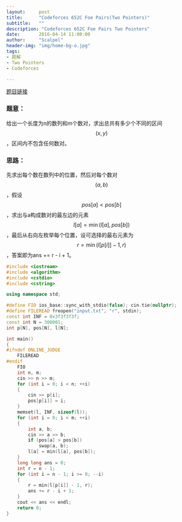 ```yaml
---
layout:     post
title:      "Codeforces 652C Foe Pairs(Two Pointers)"
subtitle:   ""
description: "Codeforces 652C Foe Pairs Two Pointers"
date:       2016-04-14 11:00:00
author:     "Scalpel"
header-img: "img/home-bg-o.jpg"
tags:
- 题解
- Two Pointers
- Codeforces

---
```

[题目链接](http://codeforces.com/problemset/problem/652/C)

### 题意：  
给出一个长度为n的数列和m个数对，求出总共有多少个不同的区间$$(x, y)$$，区间内不包含任何数对。 

### 思路：  
先求出每个数在数列中的位置，然后对每个数对$$(a, b)$$，假设$$pos[a]\lt pos[b]$$，求出与a构成数对的最左边的元素$$l[a]=\min(l[a],pos[b])$$，最后从右向左枚举每个位置，设可选择的最右元素为$$r=\min(l[p[i]]-1,r)$$，答案即为ans += r - i + 1。

~~~cpp
#include <iostream>
#include <algorithm>
#include <cstdio>
#include <cstring>

using namespace std;

#define FIO ios_base::sync_with_stdio(false); cin.tie(nullptr);
#define FILEREAD freopen("input.txt", "r", stdin);
const int INF = 0x3f3f3f3f;
const int N = 300001;
int p[N], pos[N], l[N];

int main()
{
#ifndef ONLINE_JUDGE
    FILEREAD
#endif
    FIO
    int n, m;
    cin >> n >> m;
    for (int i = 0; i < n; ++i)
    {
        cin >> p[i];
        pos[p[i]] = i;
    }
    memset(l, INF, sizeof(l));
    for (int i = 0; i < m; ++i)
    {
        int a, b;
        cin >> a >> b;
        if (pos[a] > pos[b])
            swap(a, b);
        l[a] = min(l[a], pos[b]);
    }
    long long ans = 0;
    int r = n - 1;
    for (int i = n - 1; i >= 0; --i)
    {
        r = min(l[p[i]] - 1, r);
        ans += r - i + 1;
    }
    cout << ans << endl;
    return 0;
}
~~~
